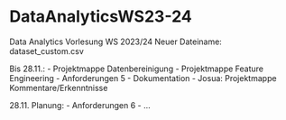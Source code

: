 # DataAnalyticsWS23-24
Data Analytics Vorlesung WS 2023/24
Neuer Dateiname: dataset_custom.csv


Bis 28.11.:
    - Projektmappe Datenbereinigung
    - Projektmappe Feature Engineering
    - Anforderungen 5
    - Dokumentation
    - Josua: Projektmappe Kommentare/Erkenntnisse 


28.11. Planung:
    - Anforderungen 6
    - ...